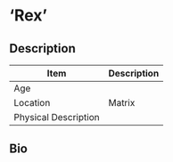# ‘Rex’

## Description

| Item                 | Description |
| -------------------- | ----------- |
| Age                  |             |
| Location             | Matrix      |
| Physical Description |             |

## Bio

